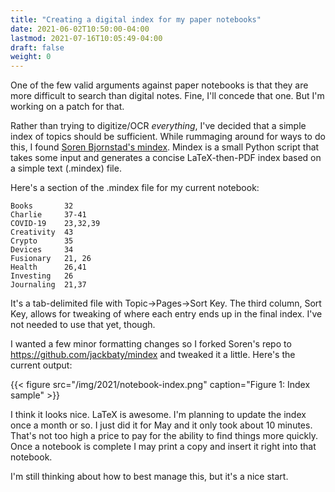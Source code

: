 ```yaml
---
title: "Creating a digital index for my paper notebooks"
date: 2021-06-02T10:50:00-04:00
lastmod: 2021-07-16T10:05:49-04:00
draft: false
weight: 0
---
```


One of the few valid arguments against paper notebooks is that they are more difficult to search than digital notes. Fine, I'll concede that one. But I'm working on a patch for that.

<!--more-->

Rather than trying to digitize/OCR _everything_, I've decided that a simple index of topics should be sufficient. While rummaging around for ways to do this, I found [Soren Bjornstad's mindex](https://github.com/sobjornstad/mindex). Mindex is a small Python script that takes some input and generates a concise LaTeX-then-PDF index based on a simple text (.mindex) file.

Here's a section of the .mindex file for my current notebook:

```text
Books       32
Charlie     37-41
COVID-19    23,32,39
Creativity  43
Crypto      35
Devices     34
Fusionary   21, 26
Health      26,41
Investing   26
Journaling  21,37
```

It's a tab-delimited file with Topic->Pages->Sort Key. The third column, Sort Key, allows for tweaking of where each entry ends up in the final index. I've not needed to use that yet, though.

I wanted a few minor formatting changes so I forked Soren's repo to <https://github.com/jackbaty/mindex> and tweaked it a little. Here's the current output:

{{< figure src="/img/2021/notebook-index.png" caption="Figure 1: Index sample" >}}

I think it looks nice. LaTeX is awesome. I'm planning to update the index once a month or so. I just did it for May and it only took about 10 minutes. That's not too high a price to pay for the ability to find things more quickly. Once a notebook is complete I may print a copy and insert it right into that notebook.

I'm still thinking about how to best manage this, but it's a nice start.

[//]: # "Exported with love from a post written in Org mode"
[//]: # "- https://github.com/kaushalmodi/ox-hugo"
